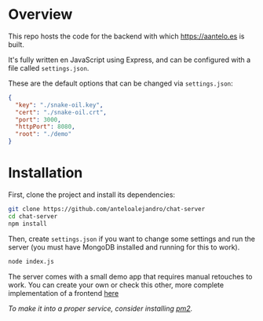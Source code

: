 # Overview

This repo hosts the code for the backend with which <https://aantelo.es> is built.

It's fully written en JavaScript using Express, and can be configured with a file called `settings.json`.

These are the default options that can be changed via `settings.json`:
```json
{
  "key": "./snake-oil.key",
  "cert": "./snake-oil.crt",
  "port": 3000,
  "httpPort": 8080,
  "root": "./demo"
}
```

# Installation

First, clone the project and install its dependencies:

```bash
git clone https://github.com/anteloalejandro/chat-server
cd chat-server
npm install
```

Then, create `settings.json` if you want to change some settings and run the server (you must have MongoDB installed and running for this to work). 

```bash
node index.js
```

The server comes with a small demo app that requires manual retouches to work. You can create your own or check this other, more complete implementation of a frontend [here](https://github.com/anteloalejandro/chat-app)

_To make it into a proper service, consider installing [pm2](https://www.npmjs.com/package/pm2)._
